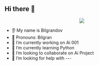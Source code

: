 ## Hi there 👋

<p align="center">
  <img src="[https://capsule-render.vercel.app/api?text=Hey Everyone!🕹️type=wave&color=auto&height=300&section=header&text=capsule%20render&fontSize=90](https://capsule-render.vercel.app/api?type=waving&color=auto&height=300&section=header&text=capsule%20render&fontSize=90&animation=fadeIn&fontAlignY=38&desc=Decorate%20GitHub%20Profile%20or%20any%20Repo%20like%20me!&descAlignY=51&descAlign=62")" />
</p>

<!--
**Bilgrandov/Bilgrandov** is a ✨ _special_ ✨ repository because its `README.md` (this file) appears on your GitHub profile.

Here are some ideas to get you started:
-->

* 👂 My name is Bilgrandov
* 👩 Pronouns: Bilgran
* 🔭 I’m currently working on Ai 001
* 🌱 I’m currently learning Python
* 🤝 I’m looking to collaborate on Ai Project
* 🤔 I’m looking for help with ---
